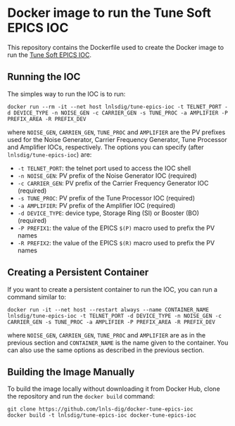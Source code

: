 Docker image to run the Tune Soft EPICS IOC
==================================================================

This repository contains the Dockerfile used to create the Docker image to run the
[Tune Soft EPICS IOC](https://github.com/lnls-dig/tune-epics-ioc).

## Running the IOC

The simples way to run the IOC is to run:

    docker run --rm -it --net host lnlsdig/tune-epics-ioc -t TELNET_PORT -d DEVICE_TYPE -n NOISE_GEN -c CARRIER_GEN -s TUNE_PROC -a AMPLIFIER -P PREFIX_AREA -R PREFIX_DEV

where `NOISE_GEN`, `CARRIEN_GEN`, `TUNE_PROC` and `AMPLIFIER`
are the PV prefixes used for the Noise Generator, Carrier
Frequency Generator, Tune Processor and Amplifier IOCs, respectively.
The options you can specify (after `lnlsdig/tune-epics-ioc`) are:

- `-t TELNET_PORT`: the telnet port used to access the IOC shell
- `-n NOISE_GEN`: PV prefix of the Noise Generator IOC (required)
- `-c CARRIER_GEN`: PV prefix of the Carrier Frequency Generator IOC (required)
- `-s TUNE_PROC`: PV prefix of the Tune Processor IOC (required)
- `-a AMPLIFIER`: PV prefix of the Amplifier IOC (required)
- `-d DEVICE_TYPE`: device type, Storage Ring (SI) or Booster (BO) (required)
- `-P PREFIX1`: the value of the EPICS `$(P)` macro used to prefix the PV names
- `-R PREFIX2`: the value of the EPICS `$(R)` macro used to prefix the PV names

## Creating a Persistent Container

If you want to create a persistent container to run the IOC, you can run a
command similar to:

    docker run -it --net host --restart always --name CONTAINER_NAME lnlsdig/tune-epics-ioc -t TELNET_PORT -d DEVICE_TYPE -n NOISE_GEN -c CARRIER_GEN -s TUNE_PROC -a AMPLIFIER -P PREFIX_AREA -R PREFIX_DEV

where `NOISE_GEN`, `CARRIEN_GEN`, `TUNE_PROC` and `AMPLIFIER` are as in the previous
section and `CONTAINER_NAME` is the name given to the container. You can also use
the same options as described in the previous section.

## Building the Image Manually

To build the image locally without downloading it from Docker Hub, clone the
repository and run the `docker build` command:

    git clone https://github.com/lnls-dig/docker-tune-epics-ioc
    docker build -t lnlsdig/tune-epics-ioc docker-tune-epics-ioc
